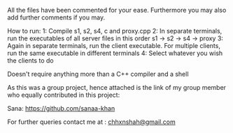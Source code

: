 
All the files have been commented for your ease. Furthermore you may also add further comments if you may.

How to run:
1: Compile s1, s2, s4, c and proxy.cpp
2: In separate terminals, run the executables of all server files in this order s1 -> s2 -> s4 -> proxy
3: Again in separate terminals, run the client executable. For multiple clients, run the same executable in different terminals
4: Select whatever you wish the clients to do

Doesn't require anything more than a C++ compiler and a shell

As this was a group project, hence attached is the link of my group member who equally contributed in this project:

Sana: https://github.com/sanaa-khan

For further queries contact me at : chhxnshah@gmail.com
